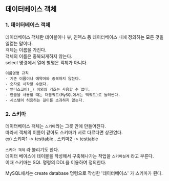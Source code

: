## 데이터베이스 객체


### 1. 데이터베이스 객체
데이터베이스 객체란 테이블이나 뷰, 인덱스 등 데이터베이스 내에 정의하는 모든 것을 일컫는 말이다.  
객체는 이름을 가진다.  
객체의 이름은 중복되게하지 않는다.  
select 명령에서 열에 별명은 객체가 아니다.  

```
이름명명 규칙
- 기존 이름이나 예약어와 중복하지 않는다.
- 숫자로 시작할 수없다.
- 언더스코어(_) 이외의 기호는 사용할 수 없다.
- 한글을 사용할 때는 더블쿼트(MySQL에서는 백쿼트)로 둘러싼다.
- 시스템이 허용하는 길이를 초과하지 않는다.
```  

### 2. 스키마

데이터베이스 객체는 `스키마`라는 그릇 안에 만들어진다.  
따라서 객체의 이름이 같아도 스키마가 서로 다르다면 상관없다.  
ex) 스키마1 -> testtable ,  스키마2 -> testtable  

`스키마 객체` 라 불리기도 한다.  
데이터 베이스에 테이블을 작성해서 구축해나가는 작업을 `스키마설계` 라고 부른다.  
이때 스키마는 SQL 명령의 DDL을 이용하여 정의한다.  

MySQL에서는 create database 명령으로 작성한 '데이터베이스' 가 스키마가 된다.  
  

  

